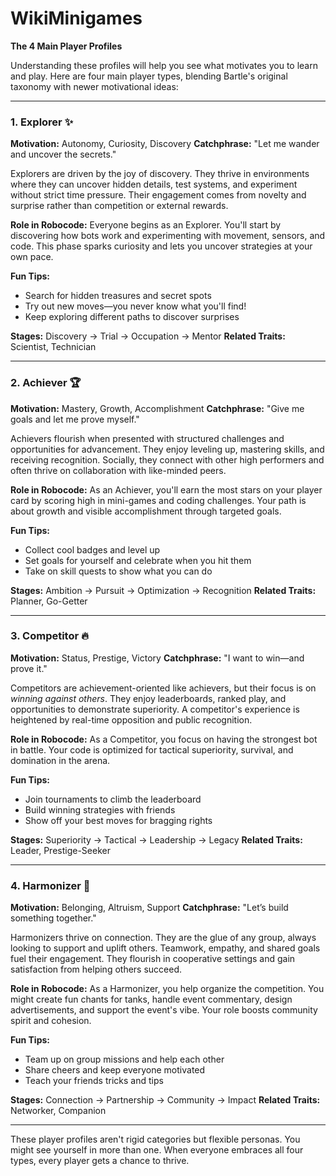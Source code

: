 # WikiMinigames


**The 4 Main Player Profiles**

Understanding these profiles will help you see what motivates you to learn and play. Here are four main player types, blending Bartle's original taxonomy with newer motivational ideas:

---

### 1. **Explorer ✨**

**Motivation:** Autonomy, Curiosity, Discovery
**Catchphrase:** "Let me wander and uncover the secrets."

Explorers are driven by the joy of discovery. They thrive in environments where they can uncover hidden details, test systems, and experiment without strict time pressure. Their engagement comes from novelty and surprise rather than competition or external rewards.

**Role in Robocode:**
Everyone begins as an Explorer. You'll start by discovering how bots work and experimenting with movement, sensors, and code. This phase sparks curiosity and lets you uncover strategies at your own pace.

**Fun Tips:**

* Search for hidden treasures and secret spots
* Try out new moves—you never know what you'll find!
* Keep exploring different paths to discover surprises

**Stages:** Discovery → Trial → Occupation → Mentor
**Related Traits:** Scientist, Technician

---

### 2. **Achiever 🏆**

**Motivation:** Mastery, Growth, Accomplishment
**Catchphrase:** "Give me goals and let me prove myself."

Achievers flourish when presented with structured challenges and opportunities for advancement. They enjoy leveling up, mastering skills, and receiving recognition. Socially, they connect with other high performers and often thrive on collaboration with like-minded peers.

**Role in Robocode:**
As an Achiever, you'll earn the most stars on your player card by scoring high in mini-games and coding challenges. Your path is about growth and visible accomplishment through targeted goals.

**Fun Tips:**

* Collect cool badges and level up
* Set goals for yourself and celebrate when you hit them
* Take on skill quests to show what you can do

**Stages:** Ambition → Pursuit → Optimization → Recognition
**Related Traits:** Planner, Go-Getter

---

### 3. **Competitor 🔥**

**Motivation:** Status, Prestige, Victory
**Catchphrase:** "I want to win—and prove it."

Competitors are achievement-oriented like achievers, but their focus is on *winning against others*. They enjoy leaderboards, ranked play, and opportunities to demonstrate superiority. A competitor's experience is heightened by real-time opposition and public recognition.

**Role in Robocode:**
As a Competitor, you focus on having the strongest bot in battle. Your code is optimized for tactical superiority, survival, and domination in the arena.

**Fun Tips:**

* Join tournaments to climb the leaderboard
* Build winning strategies with friends
* Show off your best moves for bragging rights

**Stages:** Superiority → Tactical → Leadership → Legacy
**Related Traits:** Leader, Prestige-Seeker

---

### 4. **Harmonizer 🤝**

**Motivation:** Belonging, Altruism, Support
**Catchphrase:** "Let’s build something together."

Harmonizers thrive on connection. They are the glue of any group, always looking to support and uplift others. Teamwork, empathy, and shared goals fuel their engagement. They flourish in cooperative settings and gain satisfaction from helping others succeed.

**Role in Robocode:**
As a Harmonizer, you help organize the competition. You might create fun chants for tanks, handle event commentary, design advertisements, and support the event's vibe. Your role boosts community spirit and cohesion.

**Fun Tips:**

* Team up on group missions and help each other
* Share cheers and keep everyone motivated
* Teach your friends tricks and tips

**Stages:** Connection → Partnership → Community → Impact
**Related Traits:** Networker, Companion

---

These player profiles aren't rigid categories but flexible personas. You might see yourself in more than one. When everyone embraces all four types, every player gets a chance to thrive.
